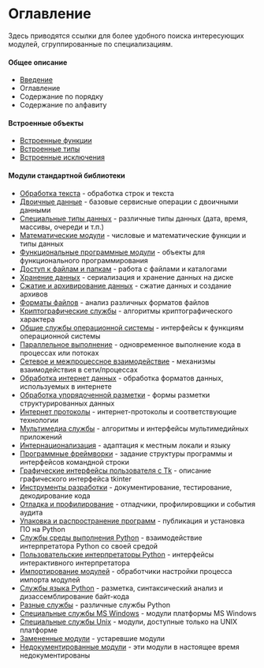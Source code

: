 # Оглавление

Здесь приводятся ссылки для более удобного поиска интересующих модулей, сгруппированные по специализациям.

#### Общее описание

* [Введение](vvedenie.md)
* Оглавление
* Содержание по порядку
* Содержание по алфавиту

#### Встроенные объекты

* [Встроенные функции](../vstroennye-obekty/vstroennye-funkcii/)
* [Встроенные типы](../vstroennye-obekty/vstroennye-tipy.md)
* [Встроенные исключения](../vstroennye-obekty/vstroennye-isklyucheniya.md)

#### Модули стандартной библиотеки

* [Обработка текста](../moduli-standartnoi-biblioteki-1/obrabotka-teksta/) - обработка строк и текста
* [Двоичные данные](../moduli-standartnoi-biblioteki-1/dvoichnye-dannye/) - базовые сервисные операции с двоичными данными
* [Специальные типы данных](../moduli-standartnoi-biblioteki-1/specialnye-tipy-dannykh/) - различные типы данных \(дата, время, массивы, очереди и т.п.\)
* [Математические модули](../moduli-standartnoi-biblioteki-1/matematicheskie-moduli/) - числовые и математические функции и типы данных
* [Функциональные программные модули](../moduli-standartnoi-biblioteki-1/funkcionalnye-programmnye-moduli/) - объекты для функционального программирования
* [Доступ к файлам и папкам](../moduli-standartnoi-biblioteki-1/dostup-k-failam-i-papkam/) - работа с файлами и каталогами
* [Хранение данных](../moduli-standartnoi-biblioteki-1/khranenie-dannykh/) - сериализация и хранение данных на диске
* [Сжатие и архивирование данных](../moduli-standartnoi-biblioteki-1/szhatie-i-arkhivirovanie-dannykh/) - сжатие данных и создание архивов
* [Форматы файлов](../moduli-standartnoi-biblioteki-1/formaty-failov/) - анализ различных форматов файлов
* [Криптографические службы](../moduli-standartnoi-biblioteki-1/kriptograficheskie-sluzhby/) - алгоритмы криптографического характера
* [Общие службы операционной системы](../moduli-standartnoi-biblioteki-1/obshie-sluzhby-operacionnoi-sistemy/) - интерфейсы к функциям операционной системы
* [Параллельное выполнение](../moduli-standartnoi-biblioteki-1/parallelnoe-vypolnenie/) - одновременное выполнение кода в процессах или потоках
* [Сетевое и межпроцессное взаимодействие](../moduli-standartnoi-biblioteki-1/setevoe-i-mezhprocessnoe-vzaimodeistvie/) - механизмы взаимодействия в сети/процессах
* [Обработка интернет данных](../moduli-standartnoi-biblioteki-1/obrabotka-internet-dannykh.md) - обработка форматов данных, используемых в интернете
* [Обработка упорядоченной разметки](../moduli-standartnoi-biblioteki-1/obrabotka-uporyadochennoi-razmetki.md) - формы разметки структурированных данных
* [Интернет протоколы](../moduli-standartnoi-biblioteki-1/internet-protokoly.md) - интернет-протоколы и соответствующие технологии
* [Мультимедиа службы](../moduli-standartnoi-biblioteki-1/multimedia-sluzhby.md) - алгоритмы и интерфейсы мультимедийных приложений
* [Интернационализация](../moduli-standartnoi-biblioteki-1/internacionalizaciya.md) - адаптация к местным локали и языку
* [Программные фреймворки](../moduli-standartnoi-biblioteki-1/programmnye-freimvorki.md) - задание структуры программы и интерфейсов командной строки
* [Графические интерфейсы пользователя с Tk](../moduli-standartnoi-biblioteki-1/graficheskie-interfeisy-polzovatelya-s-tk.md) - описание графического интерфейса tkinter
* [Инструменты разработки](../moduli-standartnoi-biblioteki-1/instrumenty-razrabotki.md) - документирование, тестирование, декодирование кода
* [Отладка и профилирование](../moduli-standartnoi-biblioteki-1/otladka-i-profilirovanie.md) - отладчики, профилировщики и события аудита
* [Упаковка и распространение программ](../moduli-standartnoi-biblioteki-1/upakovka-i-rasprostranenie-programm.md) - публикация и установка ПО на Python
* [Службы среды выполнения Python](../moduli-standartnoi-biblioteki-1/sluzhby-sredy-vypolneniya-python/) - взаимодействие интерпретатора Python со своей средой
* [Пользовательские интерпретаторы Python](../moduli-standartnoi-biblioteki-1/polzovatelskie-interpretatory-python.md) - интерфейсы интерактивного интерпретатора
* [Импортирование модулей](../moduli-standartnoi-biblioteki-1/importirovanie-modulei.md) - обработчики настройки процесса импорта модулей
* [Службы языка Python](../moduli-standartnoi-biblioteki-1/sluzhby-yazyka-python.md) - разметка, синтаксический анализ и дизассемблирование байт-кода
* [Разные службы](../moduli-standartnoi-biblioteki-1/raznye-sluzhby.md) - различные службы Python
* [Специальные службы MS Windows](../moduli-standartnoi-biblioteki-1/specialnye-sluzhby-ms-windows/) - модули платформы MS Windows
* [Специальные службы Unix](../moduli-standartnoi-biblioteki-1/specialnye-sluzhby-unix.md) - модули, доступные только на UNIX платформе
* [Замененные модули](../moduli-standartnoi-biblioteki-1/zamenennye-moduli.md) - устаревшие модули
* [Недокументированные модули](../moduli-standartnoi-biblioteki-1/nedokumentirovannye-moduli.md) - эти модули в настоящее время недокументированы



